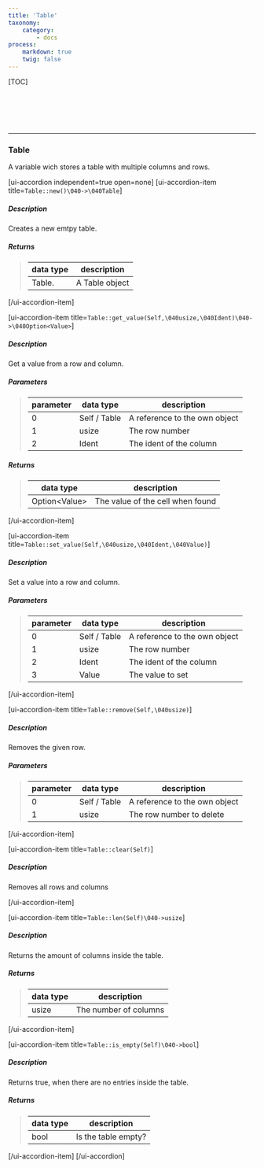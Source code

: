 ```yaml
---
title: 'Table'
taxonomy:
    category:
        - docs
process:
    markdown: true
    twig: false
---
```


[TOC]

<br><br><br><br>

------------------------------------------------------------------------------------------
### Table
A variable wich stores a table with multiple columns and rows.

[ui-accordion independent=true open=none]
[ui-accordion-item title=<code>Table::new()\040->\040Table</code>]

##### Description
Creates a new emtpy table.
##### Returns
> | data type               | description                                                           |
> |-------------------------|-----------------------------------------------------------------------|
> | Table.                  | A Table object |

[/ui-accordion-item]


[ui-accordion-item title=<code>Table::get_value(Self,\040usize,\040Ident)\040->\040Option&lt;Value&gt;</code>]

##### Description
Get a value from a row and column.
##### Parameters
> | parameter | data type               | description                                                           |
> |-----------|-------------------------|-----------------------------------------------------------------------|
> | 0         | Self / Table            | A reference to the own object |
> | 1         | usize                   | The row number |
> | 2         | Ident                   | The ident of the column |
##### Returns
> | data type               | description                                                           |
> |-------------------------|-----------------------------------------------------------------------|
> | Option&lt;Value&gt;     | The value of the cell when found |

[/ui-accordion-item]

[ui-accordion-item title=<code>Table::set_value(Self,\040usize,\040Ident,\040Value)</code>]

##### Description
Set a value into a row and column.
##### Parameters
> | parameter | data type               | description                                                           |
> |-----------|-------------------------|-----------------------------------------------------------------------|
> | 0         | Self / Table            | A reference to the own object |
> | 1         | usize                   | The row number |
> | 2         | Ident                   | The ident of the column |
> | 3         | Value                   | The value to set |

[/ui-accordion-item]



[ui-accordion-item title=<code>Table::remove(Self,\040usize)</code>]

##### Description
Removes the given row.
##### Parameters
> | parameter | data type               | description                                                           |
> |-----------|-------------------------|-----------------------------------------------------------------------|
> | 0         | Self / Table            | A reference to the own object |
> | 1         | usize                   | The row number to delete |

[/ui-accordion-item]


[ui-accordion-item title=<code>Table::clear(Self)</code>]

##### Description
Removes all rows and columns

[/ui-accordion-item]


[ui-accordion-item title=<code>Table::len(Self)\040->usize</code>]

##### Description
Returns the amount of columns inside the table.
##### Returns
> | data type               | description                                                           |
> |-------------------------|-----------------------------------------------------------------------|
> | usize                   | The number of columns |

[/ui-accordion-item]


[ui-accordion-item title=<code>Table::is_empty(Self)\040->bool</code>]

##### Description
Returns true, when there are no entries inside the table.
##### Returns
> | data type               | description                                                           |
> |-------------------------|-----------------------------------------------------------------------|
> | bool                    | Is the table empty? |

[/ui-accordion-item]
[/ui-accordion]